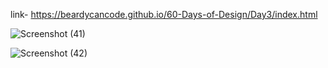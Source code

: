 link- https://beardycancode.github.io/60-Days-of-Design/Day3/index.html

![Screenshot (41)](https://github.com/Beardycancode/60-Days-of-Design/assets/96344411/2403f203-df25-4622-a307-8faa90d6f64d)

  
![Screenshot (42)](https://github.com/Beardycancode/60-Days-of-Design/assets/96344411/a691c070-d295-43c9-b47b-11ed0d305a5d)
